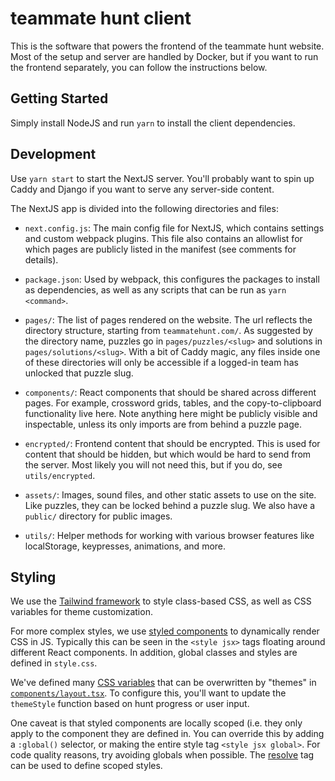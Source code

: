 # teammate hunt client

This is the software that powers the frontend of the teammate hunt website.
Most of the setup and server are handled by Docker, but if you want to run the
frontend separately, you can follow the instructions below.

## Getting Started

Simply install NodeJS and run `yarn` to install the client dependencies.

## Development

Use `yarn start` to start the NextJS server. You'll probably want to spin up
Caddy and Django if you want to serve any server-side content.

The NextJS app is divided into the following directories and files:

- `next.config.js`: The main config file for NextJS, which contains settings
  and custom webpack plugins. This file also contains an allowlist for which
  pages are publicly listed in the manifest (see comments for details).

- `package.json`: Used by webpack, this configures the packages to install as
  dependencies, as well as any scripts that can be run as `yarn <command>`.

- `pages/`: The list of pages rendered on the website. The url reflects the
  directory structure, starting from `teammatehunt.com/`. As suggested by the
  directory name, puzzles go in `pages/puzzles/<slug>` and solutions in
  `pages/solutions/<slug>`. With a bit of Caddy magic, any files inside one of
  these directories will only be accessible if a logged-in team has unlocked
  that puzzle slug.

- `components/`: React components that should be shared across different pages.
  For example, crossword grids, tables, and the copy-to-clipboard functionality
  live here. Note anything here might be publicly visible and inspectable,
  unless its only imports are from behind a puzzle page.

- `encrypted/`: Frontend content that should be encrypted. This is used for content
  that should be hidden, but which would be hard to send from the server. Most
  likely you will not need this, but if you do, see `utils/encrypted`.

- `assets/`: Images, sound files, and other static assets to use on the site.
  Like puzzles, they can be locked behind a puzzle slug. We also have a
  `public/` directory for public images.

- `utils/`: Helper methods for working with various browser features like
  localStorage, keypresses, animations, and more.

## Styling

We use the [Tailwind framework](https://tailwindcss.com/) to style class-based
CSS, as well as CSS variables for theme customization.

For more complex styles, we use [styled components](https://styled-components.com/)
to dynamically render CSS in JS. Typically this can be seen in the `<style jsx>`
tags floating around different React components. In addition, global classes and
styles are defined
in `style.css`.

We've defined many [CSS variables](/client/styles/theme.css) that can be
overwritten by "themes" in [`components/layout.tsx`](/client/components/layout.tsx).
To configure this, you'll want to update the `themeStyle` function based on hunt
progress or user input.

One caveat is that styled components are locally scoped (i.e. they only apply to
the component they are defined in. You can override this by adding a `:global()`
selector, or making the entire style tag `<style jsx global>`. For code quality
reasons, try avoiding globals when possible. The [resolve](https://github.com/vercel/styled-jsx#the-resolve-tag)
tag can be used to define scoped styles.
